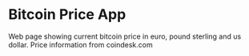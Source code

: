 # Bitcoin Price App
Web page showing current bitcoin price in euro, pound sterling and us dollar.
Price information from coindesk.com
